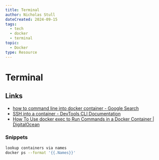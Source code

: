 ```yaml
---
title: Terminal
author: Nicholas Stull
dateCreated: 2024-09-15
tags:
  - tech
  - docker
  - terminal
topic:
  - Docker
type: Resource
---
```

# Terminal
## Links
- [how to command line into docker container - Google Search](https://www.google.com/search?q=how+to+command+line+into+docker+container&oq=how+to+command+line+into+docker+container&gs_lcrp=EgZjaHJvbWUyBggAEEUYOdIBCTI2Mzk1ajBqN6gCALACAA&sourceid=chrome&ie=UTF-8)
- [SSH into a container - DevTools CLI Documentation](https://phase2.github.io/devtools/common-tasks/ssh-into-a-container/)
- [How To Use docker exec to Run Commands in a Docker Container | DigitalOcean](https://www.digitalocean.com/community/tutorials/how-to-use-docker-exec-to-run-commands-in-a-docker-container) 
### Snippets
```bash
lookup containers via names
docker ps --format '{{.Names}}'     
```